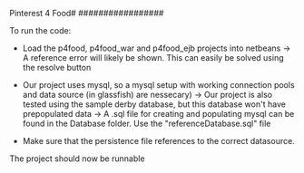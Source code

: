 Pinterest 4 Food#
#################

To run the code:
 - Load the p4food, p4food_war and p4food_ejb projects into netbeans
     -> A reference error will likely be shown. This can easily be solved using the resolve button
	
- Our project uses mysql, so a mysql setup with working connection pools and data source (in glassfish) are nessecary)
     -> Our project is also tested using the sample derby database, but this database won't have prepopulated data
	 -> A .sql file for creating and populating mysql can be found in the Database folder. Use the "referenceDatabase.sql" file
	 
- Make sure that the persistence file references to the correct datasource.

The project should now be runnable